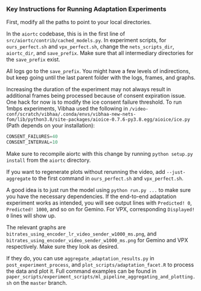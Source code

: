 ### Key Instructions for Running Adaptation Experiments ###
First, modify all the paths to point to your local directories.

In the `aiortc` codebase, this is in the first line of `src/aiortc/contrib/cached_models.py`.
In experiment scripts, for  `ours_perfect.sh` and `vpx_perfect.sh`, change the `nets_scripts_dir`, `aiortc_dir`, and `save_prefix`. Make sure that all intermediary directories for the `save_prefix` exist.

All logs go to the `save_prefix`. You might have a few levels of indirections, but keep going until the last parent folder with the logs, frames, and graphs.

Increasing the duration of the experiment may not always result in additional frames being processed because of consent expiration issue. One hack for now is to modify the ice consent failure threshold. To run 1mbps experiments, Vibhaa used the following in `/video-conf/scratch/vibhaa/.conda/envs/vibhaa-new-nets-fom/lib/python3.8/site-packages/aioice-0.7.6-py3.8.egg/aioice/ice.py` (Path depends on your installation):
```python
CONSENT_FAILURES=40
CONSENT_INTERVAL=10
```
Make sure to recompile aiortc with this change by running `python setup.py install` from the `aiortc` directory.

If you want to regenerate plots without rerunning the video, add `--just-aggregate` to the first command in `ours_perfect.sh` and `vpx_perfect.sh`. 

A good idea is to just run the model using `python run.py ...` to make sure you have the necessary dependencies. If the end-to-end adaptation experiment works as intended, you will see output lines with `Predicted! 0`, `Predicted! 1000`, and so on for Gemino. For VPX, corresponding `Displayed! 0` lines will show up. 

The relevant graphs are `bitrates_using_encoder_lr_video_sender_w1000_ms.png`, and `bitrates_using_encoder_video_sender_w1000_ms.png` for Gemino and VPX respectively. Make sure they look as desired.

If they do, you can use `aggregate_adaptation_results.py` in `post_experiment_process`, and `plot_scripts/adaptation_facet.R` to process the data and plot it. Full command examples can be found in `paper_scripts/experiment_scripts/ml_pipeline_aggregating_and_plotting.sh` on the `master` branch.
